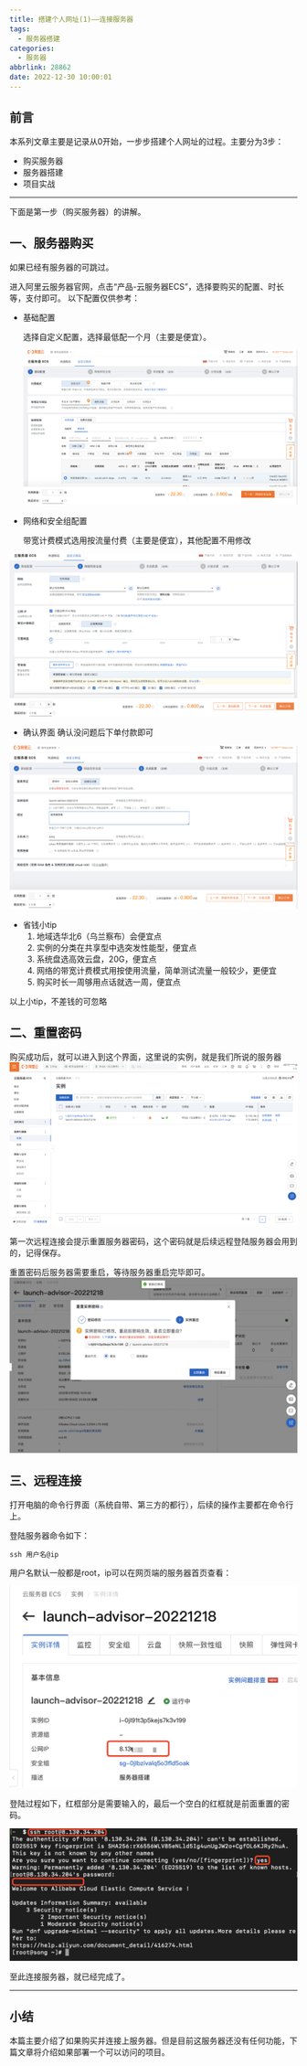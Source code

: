 ```yaml
---
title: 搭建个人网址(1)——连接服务器
tags:
  - 服务器搭建
categories:
  - 服务器
abbrlink: 28862
date: 2022-12-30 10:00:01
---
```


## 前言
本系列文章主要是记录从0开始，一步步搭建个人网址的过程。主要分为3步：
- 购买服务器
- 服务器搭建
- 项目实战

---

下面是第一步（购买服务器）的讲解。
## 一、服务器购买
如果已经有服务器的可跳过。

进入阿里云服务器官网，点击“产品-云服务器ECS”，选择要购买的配置、时长等，支付即可。
以下配置仅供参考：

- 基础配置

  选择自定义配置，选择最低配一个月（主要是便宜）。


  ![avatar](../../pic/搭建服务器/购买服务器1.png)
- 网络和安全组配置

  带宽计费模式选用按流量付费（主要是便宜），其他配置不用修改


![avatar](../../pic/搭建服务器/购买服务器2.png)

- 确认界面
确认没问题后下单付款即可


![avatar](../../pic/搭建服务器/购买服务器3.png)

- 省钱小tip
  1. 地域选华北6（乌兰察布）会便宜点
  2. 实例的分类在共享型中选突发性能型，便宜点
  3. 系统盘选高效云盘，20G，便宜点
  4. 网络的带宽计费模式用按使用流量，简单测试流量一般较少，更便宜
  5. 购买时长一周够用点话就选一周，便宜点

以上小tip，不差钱的可忽略


## 二、重置密码
购买成功后，就可以进入到这个界面，这里说的实例，就是我们所说的服务器
![avatar](../../pic/搭建服务器/购买服务器完毕.png)

第一次远程连接会提示重置服务器密码，这个密码就是后续远程登陆服务器会用到的，记得保存。

重置密码后服务器需要重启，等待服务器重启完毕即可。
![avatar](../../pic/搭建服务器/重启服务器.png)

## 三、远程连接
打开电脑的命令行界面（系统自带、第三方的都行），后续的操作主要都在命令行上。 

登陆服务器命令如下：

`ssh 用户名@ip`

用户名默认一般都是root，ip可以在网页端的服务器首页查看：

![avatar](../../pic/搭建服务器/查看服务器ip.png)

登陆过程如下，红框部分是需要输入的，最后一个空白的红框就是前面重置的密码。

![avatar](../../pic/搭建服务器/登陆服务器.png)

至此连接服务器，就已经完成了。

---
## 小结
本篇主要介绍了如果购买并连接上服务器。但是目前这服务器还没有任何功能，下篇文章将介绍如果部署一个可以访问的项目。

